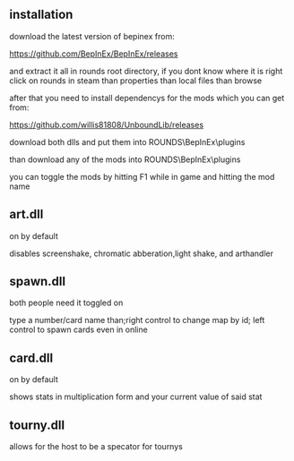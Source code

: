 ## installation

download the latest version of bepinex from:

https://github.com/BepInEx/BepInEx/releases

and extract it all in rounds root directory, if you dont know where it is right click on rounds in steam than properties than local files than browse

after that you need to install dependencys for the mods which you can get from:

https://github.com/willis81808/UnboundLib/releases

download both dlls and put them into ROUNDS\BepInEx\plugins

than download any of the mods into ROUNDS\BepInEx\plugins

you can toggle the mods by hitting F1 while in game and hitting the mod name

## art.dll

on by default

disables screenshake, chromatic abberation,light shake, and arthandler

## spawn.dll

both people need it toggled on

type a number/card name than;right control to change map by id; left control to spawn cards even in online

## card.dll

on by default

shows stats in multiplication form and your current value of said stat

## tourny.dll

allows for the host to be a specator for tournys
